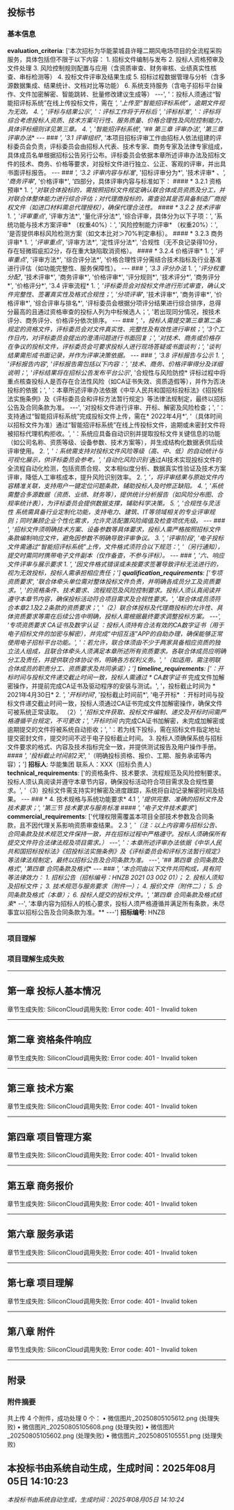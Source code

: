 ## 投标书

### 基本信息

**evaluation_criteria**: ['本次招标为华能蒙城县许疃二期风电场项目的全流程采购服务，具体包括但不限于以下内容： 1. 招标文件编制与发布 2. 投标人资格预审及文件处理 3. 风险控制规则配置与应用（含资质审查、财务审核、业绩真实性核查、串标检测等） 4. 投标文件评审及结果生成 5. 招标过程数据管理与分析（含多源数据集成、结果统计、文档对比等功能） 6. 系统支持服务（含电子招标平台操作、文件加密解密、智能跳转、批量修改建议生成等） ---', '：投标人须通过“智能招评标系统”在线上传投标文件，需在 *', '上传至“智能招评标系统”，逾期文件视为无效。 4. *', '评标与结果公示*', '：评标工作将于开标后 *', '评标标准*', '：评标将综合考虑投标人资质、技术方案可行性、服务质量、价格合理性及风险控制能力，具体评标细则详见第三章。 4. *', '智能招评标系统*', '## 第三章 评审办法', '第三章 评审办法** --- ### *', '3.1 评审组织*', '本项目招标评审工作由招标人依法组建的评标委员会负责，评标委员会由招标人代表、技术专家、商务专家及法律专家组成，具体成员名单根据招标公告另行公布。评标委员会依据本章所述评审办法及招标文件的技术、商务、价格等要求，对投标文件进行独立、公正、客观的评审，并出具书面评标报告。 --- ### *', '3.2 评审内容与标准*', '招标评审分为*', '技术评审* 、*', '商务评审*', '价格评审*', '四部分，具体评审内容与标准如下： #### * 3.2.1 资格预审* 1. *', '对联合体投标的，需按照招标文件规定确认联合体成员资质及分工，并对联合体整体能力进行综合评估；对代理商投标的，需查验其是否具备制造厂商授权文件（如进口材料需总代理授权），确保代理合法性。 #### * 3.2.2 技术评审* 1. *', '评审重点*', '评审方法*', '量化评分法*', '综合评审，具体分为以下子项：', '系统功能与技术方案评审* （权重40%）：', '风险控制能力评审* （权重20%）：', '是否提供串标风险检测方案（如文本比对＞70%判定串标）。 #### * 3.2.3 商务评审* 1. *', '评审重点*', '评审方法*', '定性评分法*', '合规性（无不良记录得10分，存在轻微瑕疵扣2分，存在重大缺陷取消资格）。 #### * 3.2.4 价格评审* 1. *', '评审重点*', '评审方法*', '综合评分法*', '价格合理性评分需结合技术指标及行业基准进行评估（如功能完整性、服务保障性）。 --- ### *', '3.3 评分办法* 1. *', '评分权重分配*', '技术评审*', '商务评审*', '价格评审*', '评分规则*', '技术评分*', '商务评分*', '价格评分*', '3.4 评审流程* 1. *', '评标委员会对投标文件进行形式审查，确认文件完整性、签署真实性及格式合规性；', '分项评审*', '技术评审*', '商务评审*', '价格评审*', '综合评审与排名*', '评标委员会根据分项评分结果进行综合排序，总得分最高的且通过资格审查的投标人列为中标候选人；', '若出现同分情况，按技术评分、商务评分、价格评分依次排序。 --- ### *', '，投标人需提交第三章第二条规定的资格文件，评标委员会对文件真实性、完整性及有效性进行审核；', '3个工作日内，对评标委员会提出的澄清问题进行书面回复；', '对技术、商务或价格存在争议的投标文件，评标委员会可要求投标人进行现场答疑或书面谈判；', '谈判结果需形成书面记录，并作为评审决策依据。 --- ### *', '3.8 评标报告与公示* 1. *', '评标报告内容*', '评标报告需包括以下内容：', '技术、商务、价格评审得分及详细说明；', '评标结果将在招标公告发布平台公示*', '合规性与风险防控* 评标过程中将重点核查投标人是否存在合法性风险（如CA证书失效、资质造假等），并作为否决投标的依据；', '：本章所述评审办法依据《中华人民共和国招标投标法》《招投标法实施条例》及《评标委员会和评标方法暂行规定》等法律法规制定，最终以招标公告及合同条款为准。 ---', '对投标文件进行评审、开标、解密及风险检查；', '：支持通过“智能招评标系统”完成投标文件上传，需在* 2022年4月*', '（具体时间以招标文件为准）通过“智能招评标系统”在线上传投标文件，逾期或未密封文件将被招标代理机构拒收。', '：系统应具备自动识别并提取投标文件关键信息的功能（如公司名称、资质等级、设备参数、技术方案等），并生成结构化数据表供后续评审使用。 2. *', '：系统需支持对投标文件风险等级（高、中、低）的自动统计与可视化展示，供评标委员会参考。', '自动化风险识别* 通过AI技术实现投标文件的全流程自动化检测，包括资质合规、文本相似度分析、数据真实性验证及技术方案评审，降低人工审核成本，提升风险识别效率。 2. *', '，将评审结果与原始文件内容精准关联，支持用户一键定位问题条款，辅助投标人及时修正缺陷。 4. *', '系统需整合多源数据（资质、业绩、财务等），提供统计分析报告（如风险分布图、合规率统计表），为评标委员会提供数据支撑，辅助科学决策。 5. *', '合规性与灵活性* 系统需具备行业定制化功能，支持电力、建筑、IT等领域相关的专业评审规则；同时兼顾企业个性化需求，允许灵活配置风险阈值及检查项优先级。 --- ### *', '招标文件须明确技术方案、设备参数等具体要求，投标人需严格按照招标文件条款编制响应文件，避免因参数不明确导致评审争议。 3. *', '评审阶段*', '电子投标文件需通过“智能招评标系统”上传，文件格式须符合以下规范：', '（另行通知），提交时需同时携带电子文件副本（仅作备查，不参与评标）。 --- ### *', '六、响应文件评审与展示要求* 1. *', '因文件格式错误或未按要求签署导致评标无法进行的，视为无效投标，投标人需承担相应责任；']
**qualification_requirements**: ['专项资质要求*', '联合体牵头单位需对整体投标文件负责，并明确各成员分工及资质要求。', '的资格条件、技术要求、流程规范及风险控制要求。投标人须认真阅读并遵守本章节内容，确保投标活动符合项目需求及合规性要求。', '联合体成员须符合本章2.1及2.2条款的资质要求；', '（2）联合体投标及代理商投标的允许性、具体资质要求等需在后续公告中明确，投标人需根据最终要求调整投标方案。 ---', '专项资质要求* CA证书及数字认证* ：投标人须持有合法有效的CA数字证书（用于电子招标文件的加密与解密），并完成“中招互连”APP的自助办理，确保能够正常使用电子招标平台功能。', '：若允许，联合体须由不少于两家具备相应资质的独立法人组成，且联合体牵头人须满足本章所述所有资质要求。各联合体成员应明确分工及责任，并提供联合体协议书，明确各方权利义务。', '（如适用，需注明联合体成员的职责分工、资质要求及共同承诺）；']
**timeline_requirements**: ['：开标时间与投标文件递交截止时间一致，投标人需通过 * CA数字证书* 完成文件加解密操作，并提前完成CA证书及驱动程序的安装与测试。', '，投标截止时间为 * 2021年4月30日* 2. *', '开标时间*', '投标截止时间前*', '电子开标* ：开标时间与投标文件递交截止时间一致，投标人须通过CA证书完成文件加解密操作，确保文件可被系统正常读取。 （2）*', '招标文件获取、投标文件编制、递交及开标时间需严格遵循平台规定，不可更改；', '开标时间* 内完成CA证书加解密，未完成加解密或逾期提交的文件将被系统自动拒收；', '：若为线下投标，需在招标文件指定地址提交密封文件，提交时间不迟于电子投标截止时间。 3. 投标人须确保系统与招标文件要求的格式、内容及技术指标完全一致，并提供测试报告及用户操作手册。 #### *', '投标截止时间前2天*', '（明确投标资格、报价、工期、服务承诺等内容）；']
**招标人**: 华能集团 联系人：XXX（招标负责人）
**technical_requirements**: ['的资格条件、技术要求、流程规范及风险控制要求。投标人须认真阅读并遵守本章节内容，确保投标活动符合项目需求及合规性要求。', '（3）投标文件需支持实时解密及进度跟踪，系统将自动记录解密时间及结果。 --- ### * 4. 技术规格与系统功能要求* 4.1 *', '提供完整、准确的招标文件及技术要求；', '第三节 技术要求与服务标准* #### *', '电子文件技术要求*']
**commercial_requirements**: ['代理权限需覆盖本项目全部技术参数及合同条款，且不因代理关系影响资质审查结果。 2.3 *', '（注：以上内容需与招标公告、合同条款及技术规范文件保持一致，并在招标过程中严格遵守。投标人须确保所有提交文件符合法律法规及项目需求。） ---', '：本章所述评审办法依据《中华人民共和国招标投标法》《招投标法实施条例》及《评标委员会和评标方法暂行规定》等法律法规制定，最终以招标公告及合同条款为准。 ---', '## 第四章 合同条款及格式', '第四章 合同条款及格式** --- ### *', '本合同由以下文件共同构成，具有同等法律效力： 1. 招标公告（招标编号：HNZB 2021 03 002 01）； 2. 投标人须知及招标文件； 3. 技术规范与服务要求（附件一）； 4. 报价文件（附件二）； 5. 合同条款及格式（本章）； 6. 投标人提交的投标文件。', '第四章 合同条款及格式结束** --', '本章内容为招标人的核心要求，投标人须严格遵循并满足所有条款，未尽事宜以招标公告及合同条款为准。** ---']
**招标编号**: HNZB

---

### 项目理解

### 项目理解生成失败

---

## 第一章 投标人基本情况

章节生成失败: SiliconCloud调用失败: Error code: 401 - Invalid token

---

## 第二章 资格条件响应

章节生成失败: SiliconCloud调用失败: Error code: 401 - Invalid token

---

## 第三章 技术方案

章节生成失败: SiliconCloud调用失败: Error code: 401 - Invalid token

---

## 第四章 项目管理方案

章节生成失败: SiliconCloud调用失败: Error code: 401 - Invalid token

---

## 第五章 商务报价

章节生成失败: SiliconCloud调用失败: Error code: 401 - Invalid token

---

## 第六章 服务承诺

章节生成失败: SiliconCloud调用失败: Error code: 401 - Invalid token

---

## 第七章 项目理解

章节生成失败: SiliconCloud调用失败: Error code: 401 - Invalid token

---

## 第八章 附件

章节生成失败: SiliconCloud调用失败: Error code: 401 - Invalid token

---

## 附录

### 附件摘要

共上传 4 个附件，成功处理 0 个：
• 微信图片_20250805105612.png (处理失败)
• 微信图片_20250805105608.png (处理失败)
• 微信图片_20250805105602.png (处理失败)
• 微信图片_20250805105551.png (处理失败)

本投标书由系统自动生成，生成时间：2025年08月05日 14:10:23
---

*本投标书由系统自动生成，生成时间：2025年08月05日 14:10:24*
